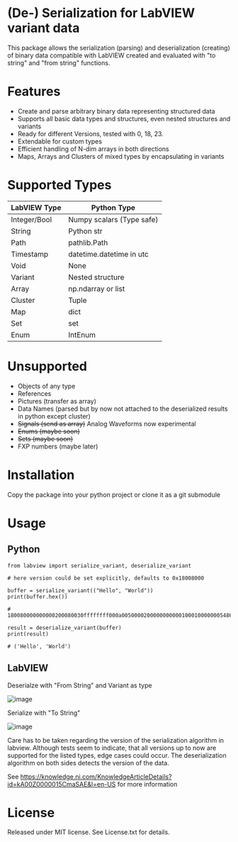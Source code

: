 # (De-) Serialization for LabVIEW variant data
This package allows the serialization (parsing) and deserialization (creating)
of binary data compatible with LabVIEW created and evaluated with "to string" 
and "from string" functions. 

# Features
* Create and parse arbitrary binary data representing structured data
* Supports all basic data types and structures, even nested structures and variants
* Ready for different Versions, tested with 0, 18, 23. 
* Extendable for custom types
* Efficient handling of N-dim arrays in both directions
* Maps, Arrays and Clusters of mixed types by encapsulating in variants

# Supported Types

| LabVIEW Type  | Python Type               |
| ------------- | ------------------------- |
| Integer/Bool  | Numpy scalars (Type safe) |
| String        | Python str                |
| Path          | pathlib.Path              |
| Timestamp     | datetime.datetime in utc  |
| Void          | None                      |
| Variant       | Nested structure          |
| Array         | np.ndarray or list        |
| Cluster       | Tuple                     |
| Map           | dict                      |
| Set           | set                       |
| Enum          | IntEnum                   |

# Unsupported
* Objects of any type
* References
* Pictures (transfer as array)
* Data Names (parsed but by now not attached to the deserialized results in python except cluster)
* ~~Signals (send as array)~~ Analog Waveforms now experimental
* ~~Enums (maybe soon)~~
* ~~Sets (maybe soon)~~
* FXP numbers (maybe later)

# Installation
Copy the package into your python project or clone it as a git submodule

# Usage

## Python
```
from labview import serialize_variant, deserialize_variant

# here version could be set explicitly, defaults to 0x18008000

buffer = serialize_variant(("Hello", "World"))
print(buffer.hex())

# 180080000000000200080030ffffffff000a0050000200000000000100010000000548656c6c6f00000005576f726c6400000000

result = deserialize_variant(buffer)
print(result)

# ('Hello', 'World')

```

## LabVIEW
Deserialze with "From String" and Variant as type

![image](https://github.com/user-attachments/assets/617208de-f434-4c5e-85c6-b51bde92a538)

Serialize with "To String"

![image](https://github.com/user-attachments/assets/3de37467-2593-4538-bc09-dbf456801c9d)

Care has to be taken regarding the version of the serialization algorithm in labview. Although tests seem to indicate,
that all versions up to now are supported for the listed types, edge cases could occur.
The deserialization algorithm on both sides detects the version of the data.

See https://knowledge.ni.com/KnowledgeArticleDetails?id=kA00Z0000015CmaSAE&l=en-US for more information

# License
Released under MIT license. See License.txt for details.
